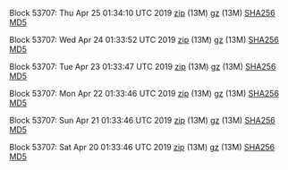 Block 53707: Thu Apr 25 01:34:10 UTC 2019 [zip](https://files.01coin.io/testnet/2019-04-25/bootstrap.dat.zip) (13M) [gz](https://files.01coin.io/testnet/2019-04-25/bootstrap.dat.tar.gz) (13M) [SHA256](https://files.01coin.io/testnet/2019-04-25/sha256.txt) [MD5](https://files.01coin.io/testnet/2019-04-25/md5.txt)

Block 53707: Wed Apr 24 01:33:52 UTC 2019 [zip](https://files.01coin.io/testnet/2019-04-24/bootstrap.dat.zip) (13M) [gz](https://files.01coin.io/testnet/2019-04-24/bootstrap.dat.tar.gz) (13M) [SHA256](https://files.01coin.io/testnet/2019-04-24/sha256.txt) [MD5](https://files.01coin.io/testnet/2019-04-24/md5.txt)

Block 53707: Tue Apr 23 01:33:47 UTC 2019 [zip](https://files.01coin.io/testnet/2019-04-23/bootstrap.dat.zip) (13M) [gz](https://files.01coin.io/testnet/2019-04-23/bootstrap.dat.tar.gz) (13M) [SHA256](https://files.01coin.io/testnet/2019-04-23/sha256.txt) [MD5](https://files.01coin.io/testnet/2019-04-23/md5.txt)

Block 53707: Mon Apr 22 01:33:46 UTC 2019 [zip](https://files.01coin.io/testnet/2019-04-22/bootstrap.dat.zip) (13M) [gz](https://files.01coin.io/testnet/2019-04-22/bootstrap.dat.tar.gz) (13M) [SHA256](https://files.01coin.io/testnet/2019-04-22/sha256.txt) [MD5](https://files.01coin.io/testnet/2019-04-22/md5.txt)

Block 53707: Sun Apr 21 01:33:46 UTC 2019 [zip](https://files.01coin.io/testnet/2019-04-21/bootstrap.dat.zip) (13M) [gz](https://files.01coin.io/testnet/2019-04-21/bootstrap.dat.tar.gz) (13M) [SHA256](https://files.01coin.io/testnet/2019-04-21/sha256.txt) [MD5](https://files.01coin.io/testnet/2019-04-21/md5.txt)

Block 53707: Sat Apr 20 01:33:46 UTC 2019 [zip](https://files.01coin.io/testnet/2019-04-20/bootstrap.dat.zip) (13M) [gz](https://files.01coin.io/testnet/2019-04-20/bootstrap.dat.tar.gz) (13M) [SHA256](https://files.01coin.io/testnet/2019-04-20/sha256.txt) [MD5](https://files.01coin.io/testnet/2019-04-20/md5.txt)
